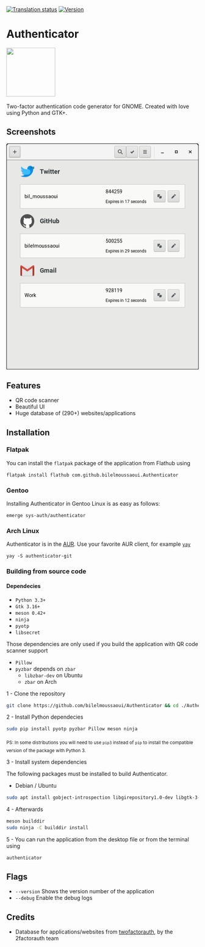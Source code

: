 [![Translation status](https://hosted.weblate.org/widgets/authenticator/-/svg-badge.svg)](https://hosted.weblate.org/engage/authenticator/?utm_source=widget) [![Version](https://img.shields.io/badge/version-0.2.3-green.svg)](https://github.com/bilelmoussaoui/Authenticator/releases)

# Authenticator
<img src="https://raw.githubusercontent.com/bilelmoussaoui/Authenticator/master/data/icons/hicolor/256x256/apps/com.github.bilelmoussaoui.Authenticator.png" width="128" height="128" />
<p>Two-factor authentication code generator for GNOME. Created with love using Python and GTK+.</p>

## Screenshots

<p align="center">
<img align="center" src="data/screenshots/screenshot1.png" /> 
</p>

## Features

- QR code scanner
- Beautiful UI
- Huge database of (290+) websites/applications

## Installation

### Flatpak
You can install the `flatpak` package of the application from Flathub using
```
flatpak install flathub com.github.bilelmoussaoui.Authenticator
```

### Gentoo
Installing Authenticator in Gentoo Linux is as easy as follows:
```
emerge sys-auth/authenticator
```

### Arch Linux
Authenticator is in the [AUR](https://aur.archlinux.org/packages/authenticator-git/). Use your favorite AUR client, for example [`yay`](https://github.com/Jguer/yay/)
```
yay -S authenticator-git
```

### Building from source code
#### Dependecies

- `Python 3.3+`
- `Gtk 3.16+`
- `meson 0.42+`
- `ninja`
- `pyotp`
- `libsecret`

Those dependencies are only used if you build the application with QR code scanner support
- `Pillow`
- `pyzbar` depends on `zbar`
  - `libzbar-dev` on Ubuntu
  - `zbar` on Arch

1 - Clone the repository

```bash
git clone https://github.com/bilelmoussaoui/Authenticator && cd ./Authenticator
```

2 - Install Python dependecies

```bash
sudo pip install pyotp pyzbar Pillow meson ninja
```

<sub>PS: In some distributions you will need to use `pip3` instead of `pip` to install the compatible version of the package with Python 3.</sub> <br>

3 - Install system dependencies

The following packages must be installed to build Authenticator.

- Debian / Ubuntu

```bash
sudo apt install gobject-introspection libgirepository1.0-dev libgtk-3-dev
```

4 - Afterwards

```bash
meson builddir
sudo ninja -C builddir install
```

5 - You can run the application from the desktop file or from the terminal using
```bash
authenticator
```

## Flags

- `--version`
  Shows the version number of the application
- `--debug`
  Enable the debug logs


## Credits

- Database for applications/websites from [twofactorauth](https://github.com/2factorauth/twofactorauth), by the 2factorauth team
